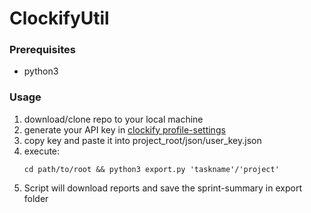 ClockifyUtil
=============================
### Prerequisites
* python3


### Usage
1. download/clone repo to your local machine
2. generate your API key in [clockify profile-settings](https://clockify.me/user/settings)
3. copy key and paste it into project_root/json/user_key.json
4. execute:
    ```
    cd path/to/root && python3 export.py 'taskname'/'project'
    ```
5. Script will download reports and save the sprint-summary in export folder
